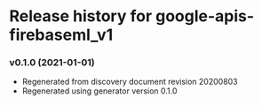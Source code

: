 # Release history for google-apis-firebaseml_v1

### v0.1.0 (2021-01-01)

* Regenerated from discovery document revision 20200803
* Regenerated using generator version 0.1.0

